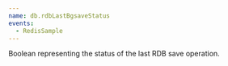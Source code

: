 ```yaml
---
name: db.rdbLastBgsaveStatus
events:
  - RedisSample
---
```


Boolean representing the status of the last RDB save operation.